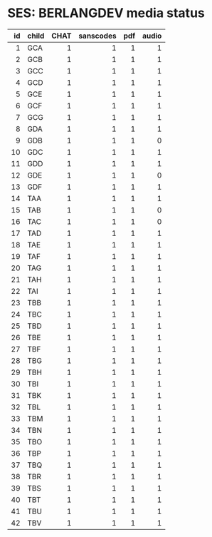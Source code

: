 # SES: BERLANGDEV media status

| id|child | CHAT| sanscodes| pdf| audio|
|--:|:-----|----:|---------:|---:|-----:|
|  1|GCA   |    1|         1|   1|     1|
|  2|GCB   |    1|         1|   1|     1|
|  3|GCC   |    1|         1|   1|     1|
|  4|GCD   |    1|         1|   1|     1|
|  5|GCE   |    1|         1|   1|     1|
|  6|GCF   |    1|         1|   1|     1|
|  7|GCG   |    1|         1|   1|     1|
|  8|GDA   |    1|         1|   1|     1|
|  9|GDB   |    1|         1|   1|     0|
| 10|GDC   |    1|         1|   1|     1|
| 11|GDD   |    1|         1|   1|     1|
| 12|GDE   |    1|         1|   1|     0|
| 13|GDF   |    1|         1|   1|     1|
| 14|TAA   |    1|         1|   1|     1|
| 15|TAB   |    1|         1|   1|     0|
| 16|TAC   |    1|         1|   1|     0|
| 17|TAD   |    1|         1|   1|     1|
| 18|TAE   |    1|         1|   1|     1|
| 19|TAF   |    1|         1|   1|     1|
| 20|TAG   |    1|         1|   1|     1|
| 21|TAH   |    1|         1|   1|     1|
| 22|TAI   |    1|         1|   1|     1|
| 23|TBB   |    1|         1|   1|     1|
| 24|TBC   |    1|         1|   1|     1|
| 25|TBD   |    1|         1|   1|     1|
| 26|TBE   |    1|         1|   1|     1|
| 27|TBF   |    1|         1|   1|     1|
| 28|TBG   |    1|         1|   1|     1|
| 29|TBH   |    1|         1|   1|     1|
| 30|TBI   |    1|         1|   1|     1|
| 31|TBK   |    1|         1|   1|     1|
| 32|TBL   |    1|         1|   1|     1|
| 33|TBM   |    1|         1|   1|     1|
| 34|TBN   |    1|         1|   1|     1|
| 35|TBO   |    1|         1|   1|     1|
| 36|TBP   |    1|         1|   1|     1|
| 37|TBQ   |    1|         1|   1|     1|
| 38|TBR   |    1|         1|   1|     1|
| 39|TBS   |    1|         1|   1|     1|
| 40|TBT   |    1|         1|   1|     1|
| 41|TBU   |    1|         1|   1|     1|
| 42|TBV   |    1|         1|   1|     1|
